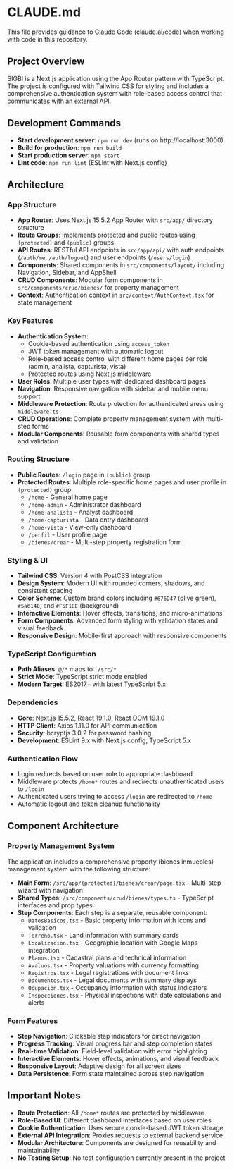 # CLAUDE.md

This file provides guidance to Claude Code (claude.ai/code) when working with code in this repository.

## Project Overview

SIGBI is a Next.js application using the App Router pattern with TypeScript. The project is configured with Tailwind CSS for styling and includes a comprehensive authentication system with role-based access control that communicates with an external API.

## Development Commands

- **Start development server**: `npm run dev` (runs on http://localhost:3000)
- **Build for production**: `npm run build`
- **Start production server**: `npm start`
- **Lint code**: `npm run lint` (ESLint with Next.js config)

## Architecture

### App Structure
- **App Router**: Uses Next.js 15.5.2 App Router with `src/app/` directory structure
- **Route Groups**: Implements protected and public routes using `(protected)` and `(public)` groups
- **API Routes**: RESTful API endpoints in `src/app/api/` with auth endpoints (`/auth/me`, `/auth/logout`) and user endpoints (`/users/login`)
- **Components**: Shared components in `src/components/layout/` including Navigation, Sidebar, and AppShell
- **CRUD Components**: Modular form components in `src/components/crud/bienes/` for property management
- **Context**: Authentication context in `src/context/AuthContext.tsx` for state management

### Key Features
- **Authentication System**: 
  - Cookie-based authentication using `access_token`
  - JWT token management with automatic logout
  - Role-based access control with different home pages per role (admin, analista, capturista, vista)
  - Protected routes using Next.js middleware
- **User Roles**: Multiple user types with dedicated dashboard pages
- **Navigation**: Responsive navigation with sidebar and mobile menu support
- **Middleware Protection**: Route protection for authenticated areas using `middleware.ts`
- **CRUD Operations**: Complete property management system with multi-step forms
- **Modular Components**: Reusable form components with shared types and validation

### Routing Structure
- **Public Routes**: `/login` page in `(public)` group
- **Protected Routes**: Multiple role-specific home pages and user profile in `(protected)` group:
  - `/home` - General home page
  - `/home-admin` - Administrator dashboard
  - `/home-analista` - Analyst dashboard  
  - `/home-capturista` - Data entry dashboard
  - `/home-vista` - View-only dashboard
  - `/perfil` - User profile page
  - `/bienes/crear` - Multi-step property registration form

### Styling & UI
- **Tailwind CSS**: Version 4 with PostCSS integration
- **Design System**: Modern UI with rounded corners, shadows, and consistent spacing
- **Color Scheme**: Custom brand colors including `#676D47` (olive green), `#5a6140`, and `#F5F1EE` (background)
- **Interactive Elements**: Hover effects, transitions, and micro-animations
- **Form Components**: Advanced form styling with validation states and visual feedback
- **Responsive Design**: Mobile-first approach with responsive components

### TypeScript Configuration
- **Path Aliases**: `@/*` maps to `./src/*`
- **Strict Mode**: TypeScript strict mode enabled
- **Modern Target**: ES2017+ with latest TypeScript 5.x

### Dependencies
- **Core**: Next.js 15.5.2, React 19.1.0, React DOM 19.1.0
- **HTTP Client**: Axios 1.11.0 for API communication
- **Security**: bcryptjs 3.0.2 for password hashing
- **Development**: ESLint 9.x with Next.js config, TypeScript 5.x

### Authentication Flow
- Login redirects based on user role to appropriate dashboard
- Middleware protects `/home*` routes and redirects unauthenticated users to `/login`
- Authenticated users trying to access `/login` are redirected to `/home`
- Automatic logout and token cleanup functionality

## Component Architecture

### Property Management System
The application includes a comprehensive property (bienes inmuebles) management system with the following structure:

- **Main Form**: `/src/app/(protected)/bienes/crear/page.tsx` - Multi-step wizard with navigation
- **Shared Types**: `/src/components/crud/bienes/types.ts` - TypeScript interfaces and prop types
- **Step Components**: Each step is a separate, reusable component:
  - `DatosBasicos.tsx` - Basic property information with icons and validation
  - `Terreno.tsx` - Land information with summary cards
  - `Localizacion.tsx` - Geographic location with Google Maps integration
  - `Planos.tsx` - Cadastral plans and technical information
  - `Avaluos.tsx` - Property valuations with currency formatting
  - `Registros.tsx` - Legal registrations with document links
  - `Documentos.tsx` - Legal documents with summary displays
  - `Ocupacion.tsx` - Occupancy information with status indicators
  - `Inspecciones.tsx` - Physical inspections with date calculations and alerts

### Form Features
- **Step Navigation**: Clickable step indicators for direct navigation
- **Progress Tracking**: Visual progress bar and step completion states
- **Real-time Validation**: Field-level validation with error highlighting
- **Interactive Elements**: Hover effects, animations, and visual feedback
- **Responsive Layout**: Adaptive design for all screen sizes
- **Data Persistence**: Form state maintained across step navigation

## Important Notes
- **Route Protection**: All `/home*` routes are protected by middleware
- **Role-Based UI**: Different dashboard interfaces based on user roles
- **Cookie Authentication**: Uses secure cookie-based JWT token storage
- **External API Integration**: Proxies requests to external backend service
- **Modular Architecture**: Components are designed for reusability and maintainability
- **No Testing Setup**: No test configuration currently present in the project